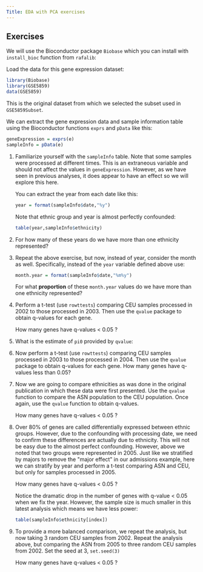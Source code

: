 ```yaml
---
Title: EDA with PCA exercises
---
```


## Exercises

We will use the Bioconductor package `Biobase` which you can install with `install_bioc` function from `rafalib`:


Load the data for this gene expression dataset:


```r
library(Biobase)
library(GSE5859)
data(GSE5859)
```

This is the original dataset from which we selected the subset used in `GSE5859Subset`. 

We can extract the gene expression data and sample information table using the Bioconductor functions `exprs` and `pData` like this:


```r
geneExpression = exprs(e)
sampleInfo = pData(e)
```

1. Familiarize yourself with the `sampleInfo` table. Note that some samples were processed at different times. This is an extraneous variable and should not affect the values in `geneExpression`. However, as we have seen in previous analyses, it does appear to have an effect so we will explore this here.

    You can extract the year from each date like this:
    
    
    ```r
    year = format(sampleInfo$date,"%y")
    ```

    Note that ethnic group and year is almost perfectly confounded:

    
    ```r
    table(year,sampleInfo$ethnicity)
    ```

1. For how many of these years do we have more than one ethnicity represented?


2. Repeat the above exercise, but now, instead of year, consider the month as well. Specifically, instead of the `year` variable defined above use:

    
    ```r
    month.year = format(sampleInfo$date,"%m%y")
    ```

    For what **proportion** of these `month.year` values do we have more than one ethnicity represented?



3. Perform a t-test (use `rowttests`) comparing CEU samples processed in 2002 to those processed in 2003. Then use the `qvalue` package to obtain q-values for each gene. 

    How many genes have q-values < 0.05 ?


4. What is the estimate of `pi0` provided by `qvalue`: 


5. Now perform a t-test (use `rowttests`) comparing CEU samples processed in 2003 to those processed in 2004. Then use the `qvalue` package to obtain q-values for each gene. How many genes have q-values less than 0.05?




6. Now we are going to compare ethnicities as was done in the original publication in which these data were first presented. Use the `qvalue` function to compare the ASN population to the CEU population. Once again, use the `qvalue` function to obtain q-values.

    How many genes have q-values < 0.05 ?




7. Over 80% of genes are called differentially expressed between ethnic groups. However, due to the confounding with processing date, we need to confirm these differences are actually due to ethnicity. This will not be easy due to the almost perfect confounding. However, above we noted that two groups were represented in 2005. Just like we stratified by majors to remove the "major effect" in our admissions example, here we can stratify by year and perform a t-test comparing ASN and CEU, but only for samples processed in 2005.

    How many genes have q-values < 0.05 ?



    Notice the dramatic drop in the number of genes with q-value < 0.05 when we fix the year. However, the sample size is much smaller in this latest analysis which means we have less power:

    
    ```r
    table(sampleInfo$ethnicity[index])
    ```


8. To provide a more balanced comparison, we repeat the analysis, but now taking 3 random CEU samples from 2002. Repeat the analysis above, but comparing the ASN from 2005 to three random CEU samples from 2002. Set the seed at 3, `set.seed(3)`

    How many genes have q-values < 0.05 ?
  


